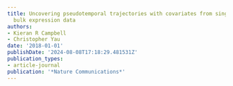 ```yaml
---
title: Uncovering pseudotemporal trajectories with covariates from single cell and
  bulk expression data
authors:
- Kieran R Campbell
- Christopher Yau
date: '2018-01-01'
publishDate: '2024-08-08T17:18:29.481531Z'
publication_types:
- article-journal
publication: '*Nature Communications*'
---
```

